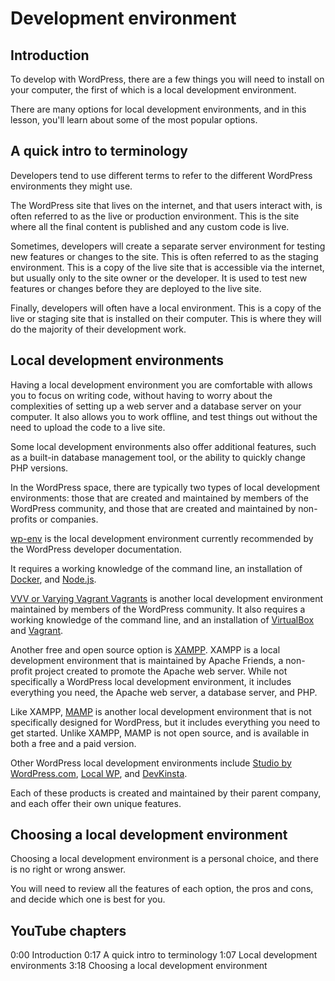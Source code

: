 # Development environment

## Introduction

To develop with WordPress, there are a few things you will need to install on your computer, the first of which is a local development environment.

There are many options for local development environments, and in this lesson, you'll learn about some of the most popular options.

## A quick intro to terminology

Developers tend to use different terms to refer to the different WordPress environments they might use.

The WordPress site that lives on the internet, and that users interact with, is often referred to as the live or production environment. This is the site where all the final content is published and any custom code is live.

Sometimes, developers will create a separate server environment for testing new features or changes to the site. This is often referred to as the staging environment. This is a copy of the live site that is accessible via the internet, but usually only to the site owner or the developer. It is used to test new features or changes before they are deployed to the live site.

Finally, developers will often have a local environment. This is a copy of the live or staging site that is installed on their computer. This is where they will do the majority of their development work.

## Local development environments

Having a local development environment you are comfortable with allows you to focus on writing code, without having to worry about the complexities of setting up a web server and a database server on your computer. It also allows you to work offline, and test things out without the need to upload the code to a live site. 

Some local development environments also offer additional features, such as a built-in database management tool, or the ability to quickly change PHP versions. 

In the WordPress space, there are typically two types of local development environments: those that are created and maintained by members of the WordPress community, and those that are created and maintained by non-profits or companies. 

[wp-env](https://developer.wordpress.org/block-editor/reference-guides/packages/packages-env/) is the local development environment currently recommended by the WordPress developer documentation. 

It requires a working knowledge of the command line, an installation of [Docker](https://www.docker.com/), and [Node.js](https://nodejs.org/en/).

[VVV or Varying Vagrant Vagrants](https://varyingvagrantvagrants.org/) is another local development environment maintained by members of the WordPress community. It also requires a working knowledge of the command line, and an installation of [VirtualBox](https://www.virtualbox.org/) and [Vagrant](https://www.vagrantup.com/).

Another free and open source option is [XAMPP](https://www.apachefriends.org/). XAMPP is a local development environment that is maintained by Apache Friends, a non-profit project created to promote the Apache web server. While not specifically a WordPress local development environment, it includes everything you need, the Apache web server, a database server, and PHP.

Like XAMPP, [MAMP](https://www.mamp.info/en) is another local development environment that is not specifically designed for WordPress, but it includes everything you need to get started. Unlike XAMPP, MAMP is not open source, and is available in both a free and a paid version.

Other WordPress local development environments include [Studio by WordPress.com](https://developer.wordpress.com/studio/), [Local WP](https://localwp.com/), and [DevKinsta](https://kinsta.com/devkinsta/). 

Each of these products is created and maintained by their parent company, and each offer their own unique features.

## Choosing a local development environment

Choosing a local development environment is a personal choice, and there is no right or wrong answer. 

You will need to review all the features of each option, the pros and cons, and decide which one is best for you.

## YouTube chapters

0:00 Introduction
0:17 A quick intro to terminology
1:07 Local development environments
3:18 Choosing a local development environment